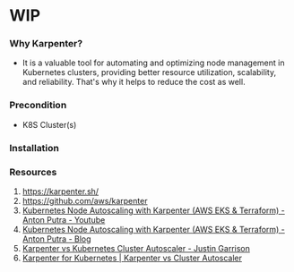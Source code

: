# WIP

### Why Karpenter?

- It is a valuable tool for automating and optimizing node management in Kubernetes clusters, providing better resource utilization, scalability, and reliability. That's why it helps to reduce the cost as well.

### Precondition
- K8S Cluster(s)

### Installation


### Resources
1. https://karpenter.sh/
2. https://github.com/aws/karpenter
3. [Kubernetes Node Autoscaling with Karpenter (AWS EKS & Terraform) - Anton Putra - Youtube](https://www.youtube.com/watch?v=C_YZXpXwtbg)
4. [Kubernetes Node Autoscaling with Karpenter (AWS EKS & Terraform) - Anton Putra - Blog](https://antonputra.com/amazon/kubernetes-node-autoscaling-with-karpenter/#demo-automatic-node-provisioning)
5. [Karpenter vs Kubernetes Cluster Autoscaler - Justin Garrison](https://www.youtube.com/watch?v=3QsVRHVdOnM)
6. [Karpenter for Kubernetes | Karpenter vs Cluster Autoscaler](https://www.youtube.com/watch?v=FIBc8GkjFU0)